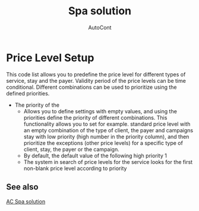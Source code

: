 ﻿---
    title: "Spa solution"
    author: AutoCont
    ms.date: 04/30/2018
    ms.topic: article
    ms.prod: dynamics-nav-2017
    ms.contentlocale: en
    ms.lasthandoff: 04/30/2018
---

# Price Level Setup

This code list allows you to predefine the price level for different types of service, stay and the payer. Validity period of the price levels can be time conditional. Different combinations can be used to prioritize using the defined priorities.
-	The priority of the
	- 	Allows you to define settings with empty values, and using the priorities define the priority of different combinations. This functionality allows you to set for example. standard price level with an empty combination of the type of client, the payer and campaigns stay with low priority (high number in the priority column), and then prioritize the exceptions (other price levels) for a specific type of client, stay, the payer or the campaign.
	- 	By default, the default value of the following high priority 1
	- 	The system in search of price levels for the service looks for the first non-blank price level according to priority 



## <a name="see-also"></a>See also
[AC Spa solution](ac-spa-solution.md)